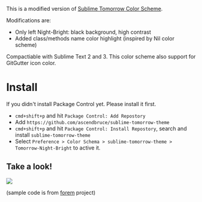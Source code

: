 This is a modified version of [Sublime Tomorrow Color Scheme](https://github.com/theymaybecoders/sublime-tomorrow-theme).

Modifications are:

* Only left Night-Bright: black background, high contrast
* Added class/methods name color highlight (inspired by Nil color scheme)

Compactiable with Sublime Text 2 and 3. This color scheme also support for GitGutter icon color.

# Install

If you didn't install Package Control yet. Please install it first.

* `cmd+shift+p` and hit `Package Control: Add Repostory`
* Add `https://github.com/ascendbruce/sublime-tomorrow-theme`
* `cmd+shift+p` and hit `Package Control: Install Repostory`, search and install `sublime-tomorrow-theme`
* Select `Preference > Color Schema > sublime-tomorrow-theme > Tomorrow-Night-Bright` to active it.

## Take a look!

![](https://lh5.googleusercontent.com/-RLJsf3pqjMw/Uxr1e0DcunI/AAAAAAAABss/IyCjptmYjUQ/w614-h511-no/tomorrow_bruce_modified.png)

(sample code is from [forem](https://github.com/radar/forem) project)
